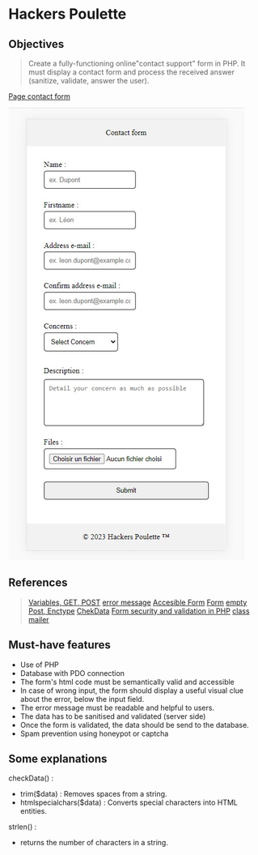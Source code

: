 # Hackers Poulette

## Objectives

> Create a fully-functioning online"contact support" form  in PHP.
> It must display a contact form and process the received answer (sanitize, validate, answer the user).

[Page contact form](https://contacthelpform.000webhostapp.com/index.php)

 ![Form contact](https://github.com/DelphineLecorney/hackers-poulette/blob/main/assets/pictures/Form.jpg "Form contact")

## References

> [Variables, GET, POST](https://www.php.net/manual/fr/language.variables.external.php)
> [error message](http://uxmas.com/2012/the-4-hs-of-writing-error-messages)
> [Accesible Form](https://formspree.io/blog/accessible-forms/)
> [Form](https://www.php.net/manual/fr/tutorial.forms.php)
> [empty](https://www.php.net/manual/en/function.empty.php)
> [Post, Enctype](https://developer.mozilla.org/fr/docs/Learn/Forms/Sending_and_retrieving_form_data)
> [ChekData](https://www.w3schools.com/php/php_form_validation.asp)
> [Form security and validation in PHP](https://www.pierre-giraud.com/php-mysql-apprendre-coder-cours/securiser-valider-formulaire/)
> [class mailer](https://github.com/PHPMailer/PHPMailer)

## Must-have features

* Use of PHP
* Database with PDO connection
* The form's html code must be semantically valid and accessible
* In case of wrong input, the form should display a useful visual clue about the error, 	below the input field.
* The error message must be readable and helpful to users.
* The data has to be sanitised and validated (server side)
* Once the form is validated, the data should be send to the database.
* Spam prevention using honeypot or captcha

## Some explanations

checkData() :

* trim($data) : Removes spaces from a string.
* htmlspecialchars($data) : Converts special characters into HTML entities.

strlen() :

* returns the number of characters in a string.


